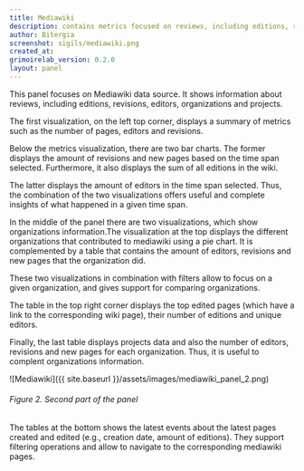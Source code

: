 ```yaml
---
title: Mediawiki
description: contains metrics focused on reviews, including editions, revisions and editors.
author: Bitergia
screenshot: sigils/mediawiki.png
created_at: 
grimoirelab_version: 0.2.0
layout: panel
---
```


This panel focuses on Mediawiki data source. It shows information about reviews, including  editions, revisions, editors, organizations and projects.


The first visualization, on the left top corner, displays a summary of metrics such as the number of pages, editors and revisions.

Below the metrics visualization, there are two bar charts. The former displays the amount of revisions and new pages based on the time span selected. Furthermore, it also displays the sum of all editions in the wiki.

The latter displays the amount of editors in the time span selected. Thus, the combination of the two visualizations offers useful and complete insights of what happened in a given time span.

In the middle of the panel there are two visualizations, which show organizations information.The visualization at the top displays the different organizations that contributed to mediawiki using a pie chart. It is complemented by a table that contains the amount of editors, revisions and new pages that the organization did.

These two visualizations in combination with filters allow to focus on a given organization, and gives support for comparing organizations.

The table in the top right corner displays the top edited pages (which have a link to the corresponding wiki page), their number of editions and unique editors.

Finally, the last table displays projects data and also the number of editors, revisions and new pages for each organization. Thus, it is useful to complent organizations information.

![Mediawiki]({{ site.baseurl }}/assets/images/mediawiki_panel_2.png)
###### Figure 2. Second part of the panel

The tables at the bottom shows the latest events about the latest pages created and edited (e.g., creation date, amount of editions). They support filtering operations and allow to navigate to the corresponding mediawiki pages.
